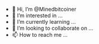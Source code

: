 - 👋 Hi, I’m @Minedbitcoiner
- 👀 I’m interested in ...
- 🌱 I’m currently learning ...
- 💞️ I’m looking to collaborate on ...
- 📫 How to reach me ...

<!---
Minedbitcoiner/Minedbitcoiner is a ✨ special ✨ repository because its `README.md` (this file) appears on your GitHub profile.
You can click the Preview link to take a look at your changes.
--->
